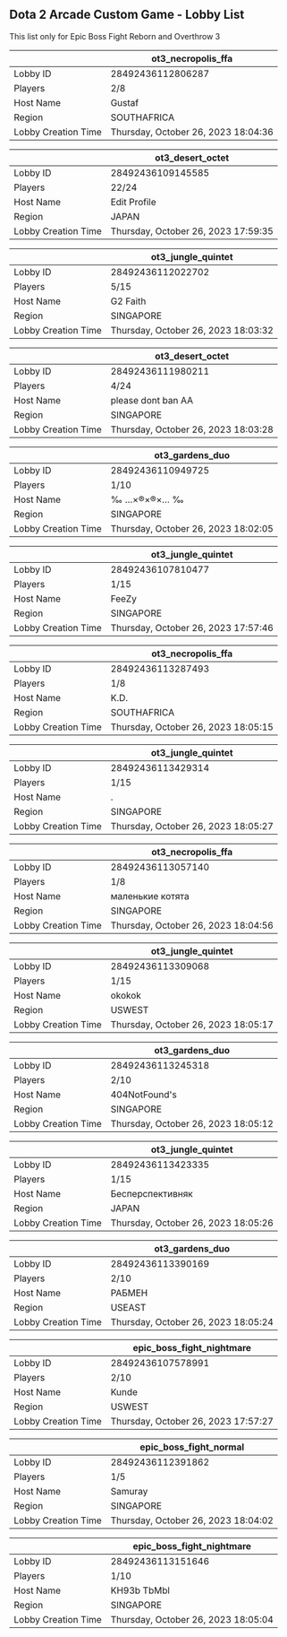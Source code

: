 ## Dota 2 Arcade Custom Game - Lobby List

This list only for Epic Boss Fight Reborn and Overthrow 3

|  | ot3_necropolis_ffa |
| ------ | ------ |
| Lobby ID | 28492436112806287 |
| Players | 2/8 |
| Host Name | Gustaf |
| Region | SOUTHAFRICA |
| Lobby Creation Time | Thursday, October 26, 2023 18:04:36 |


|  | ot3_desert_octet |
| ------ | ------ |
| Lobby ID | 28492436109145585 |
| Players | 22/24 |
| Host Name | Edit Profile |
| Region | JAPAN |
| Lobby Creation Time | Thursday, October 26, 2023 17:59:35 |


|  | ot3_jungle_quintet |
| ------ | ------ |
| Lobby ID | 28492436112022702 |
| Players | 5/15 |
| Host Name | G2 Faith |
| Region | SINGAPORE |
| Lobby Creation Time | Thursday, October 26, 2023 18:03:32 |


|  | ot3_desert_octet |
| ------ | ------ |
| Lobby ID | 28492436111980211 |
| Players | 4/24 |
| Host Name | please dont ban AA |
| Region | SINGAPORE |
| Lobby Creation Time | Thursday, October 26, 2023 18:03:28 |


|  | ot3_gardens_duo |
| ------ | ------ |
| Lobby ID | 28492436110949725 |
| Players | 1/10 |
| Host Name | ‰ …×®×®×… ‰ |
| Region | SINGAPORE |
| Lobby Creation Time | Thursday, October 26, 2023 18:02:05 |


|  | ot3_jungle_quintet |
| ------ | ------ |
| Lobby ID | 28492436107810477 |
| Players | 1/15 |
| Host Name | FeeZy |
| Region | SINGAPORE |
| Lobby Creation Time | Thursday, October 26, 2023 17:57:46 |


|  | ot3_necropolis_ffa |
| ------ | ------ |
| Lobby ID | 28492436113287493 |
| Players | 1/8 |
| Host Name | K.D. |
| Region | SOUTHAFRICA |
| Lobby Creation Time | Thursday, October 26, 2023 18:05:15 |


|  | ot3_jungle_quintet |
| ------ | ------ |
| Lobby ID | 28492436113429314 |
| Players | 1/15 |
| Host Name | . |
| Region | SINGAPORE |
| Lobby Creation Time | Thursday, October 26, 2023 18:05:27 |


|  | ot3_necropolis_ffa |
| ------ | ------ |
| Lobby ID | 28492436113057140 |
| Players | 1/8 |
| Host Name | маленькие котята |
| Region | SINGAPORE |
| Lobby Creation Time | Thursday, October 26, 2023 18:04:56 |


|  | ot3_jungle_quintet |
| ------ | ------ |
| Lobby ID | 28492436113309068 |
| Players | 1/15 |
| Host Name | okokok |
| Region | USWEST |
| Lobby Creation Time | Thursday, October 26, 2023 18:05:17 |


|  | ot3_gardens_duo |
| ------ | ------ |
| Lobby ID | 28492436113245318 |
| Players | 2/10 |
| Host Name | 404NotFound's |
| Region | SINGAPORE |
| Lobby Creation Time | Thursday, October 26, 2023 18:05:12 |


|  | ot3_jungle_quintet |
| ------ | ------ |
| Lobby ID | 28492436113423335 |
| Players | 1/15 |
| Host Name | Бесперспективняк |
| Region | JAPAN |
| Lobby Creation Time | Thursday, October 26, 2023 18:05:26 |


|  | ot3_gardens_duo |
| ------ | ------ |
| Lobby ID | 28492436113390169 |
| Players | 2/10 |
| Host Name | РАБМЕН |
| Region | USEAST |
| Lobby Creation Time | Thursday, October 26, 2023 18:05:24 |


|  | epic_boss_fight_nightmare |
| ------ | ------ |
| Lobby ID | 28492436107578991 |
| Players | 2/10 |
| Host Name | Kunde |
| Region | USWEST |
| Lobby Creation Time | Thursday, October 26, 2023 17:57:27 |


|  | epic_boss_fight_normal |
| ------ | ------ |
| Lobby ID | 28492436112391862 |
| Players | 1/5 |
| Host Name | Samuray |
| Region | SINGAPORE |
| Lobby Creation Time | Thursday, October 26, 2023 18:04:02 |


|  | epic_boss_fight_nightmare |
| ------ | ------ |
| Lobby ID | 28492436113151646 |
| Players | 1/10 |
| Host Name | KH93b TbMbl |
| Region | SINGAPORE |
| Lobby Creation Time | Thursday, October 26, 2023 18:05:04 |


